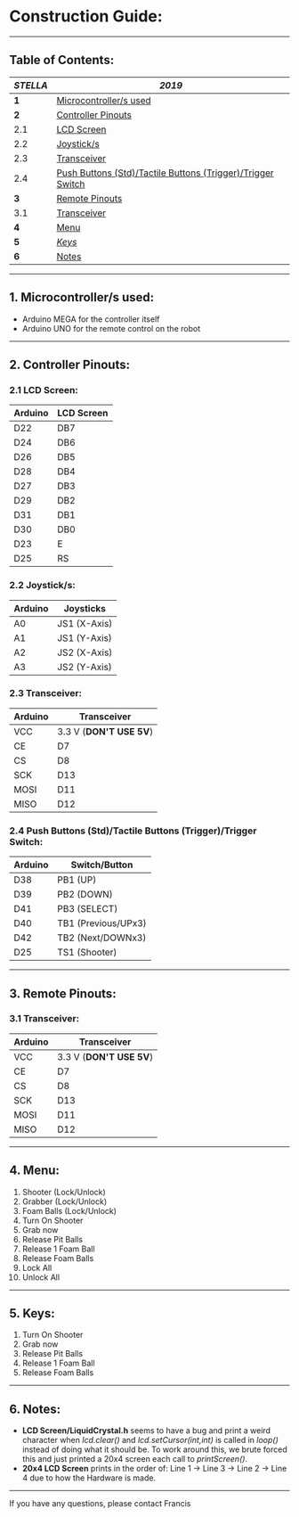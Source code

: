 # Construction Guide:
_______________________________________________________________________________________________________________________________
## Table of Contents:
*STELLA* | *2019*
----- | -----
**1** | [Microcontroller/s used](README.md#1-microcontrollers-used)
**2** | [Controller Pinouts](README.md#2-Controller-Pinouts)
2.1 | [LCD Screen](README.md#21-LCD-Screen)
2.2 | [Joystick/s](README.md#22-Joysticks)
2.3 | [Transceiver](README.md#23-Transceiver)
2.4 | [Push Buttons (Std)/Tactile Buttons (Trigger)/Trigger Switch](README.md#24-push-buttons-stdtactile-buttons-triggertrigger-switch)
**3** | [Remote Pinouts](README.md#2-Remote-Pinouts)
3.1 | [Transceiver](README.md#31-Transceiver)
**4** | [Menu](README.md#4-Menu)
**5** | [*Keys*](README.md#5-Keys)
**6** | [Notes](README.md#6-Notes)
_______________________________________________________________________________________________________________________________
## 1. Microcontroller/s used:
* Arduino MEGA for the controller itself
* Arduino UNO for the remote control on the robot
_______________________________________________________________________________________________________________________________
## 2. Controller Pinouts:
### 2.1 LCD Screen:
Arduino | LCD Screen 
--- | --- 
D22 | DB7
D24 | DB6
D26 | DB5
D28 | DB4
D27 | DB3
D29 | DB2
D31 | DB1
D30 | DB0
D23 | E 
D25 | RS

### 2.2 Joystick/s:
Arduino | Joysticks 
--- | --- 
A0 | JS1 (X-Axis)
A1 | JS1 (Y-Axis)
A2 | JS2 (X-Axis)
A3 | JS2 (Y-Axis)
 
### 2.3 Transceiver:
Arduino | Transceiver 
--- | --- 
VCC | 3.3 V (**DON'T USE 5V**)
CE | D7
CS | D8
SCK | D13
MOSI | D11
MISO | D12

### 2.4 Push Buttons (Std)/Tactile Buttons (Trigger)/Trigger Switch:
Arduino | Switch/Button 
--- | --- 
D38 | PB1 (UP)
D39 | PB2 (DOWN)
D41 | PB3 (SELECT)
D40 | TB1 (Previous/UPx3)
D42 | TB2 (Next/DOWNx3)
D25 | TS1 (Shooter)
_______________________________________________________________________________________________________________________________
## 3. Remote Pinouts:
### 3.1 Transceiver:
Arduino | Transceiver 
--- | --- 
VCC | 3.3 V (**DON'T USE 5V**)
CE | D7
CS | D8
SCK | D13
MOSI | D11
MISO | D12
_______________________________________________________________________________________________________________________________
## 4. Menu:
1. Shooter (Lock/Unlock)
2. Grabber (Lock/Unlock)
3. Foam Balls (Lock/Unlock)
4. Turn On Shooter
5. Grab now
6. Release Pit Balls
7. Release 1 Foam Ball
8. Release Foam Balls
9. Lock All
10. Unlock All
_______________________________________________________________________________________________________________________________
## 5. Keys:
1. Turn On Shooter
2. Grab now
3. Release Pit Balls
4. Release 1 Foam Ball
5. Release Foam Balls
_______________________________________________________________________________________________________________________________
## 6. Notes:
* **LCD Screen/LiquidCrystal.h** seems to have a bug and print a weird character when *lcd.clear()* and *lcd.setCursor(int,int)* is called in *loop()* instead of doing what it should be. To work around this, we brute forced this and just printed a 20x4 screen each call to *printScreen()*.
* **20x4 LCD Screen** prints in the order of: Line 1 -> Line 3 -> Line 2 -> Line 4 due to how the Hardware is made. 
_______________________________________________________________________________________________________________________________

If you have any questions, please contact Francis
